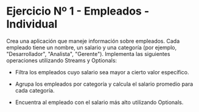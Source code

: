 # Ejercicio Nº 1 - Empleados - Individual

Crea una aplicación que maneje información sobre empleados. Cada empleado tiene un nombre, un salario y una categoría (por ejemplo, "Desarrollador", "Analista", "Gerente"). Implementa las siguientes operaciones utilizando Streams y Optionals:

*   Filtra los empleados cuyo salario sea mayor a cierto valor específico.


* Agrupa los empleados por categoría y calcula el salario promedio para cada categoría.


* Encuentra al empleado con el salario más alto utilizando Optionals. 